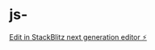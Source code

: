# js-

[Edit in StackBlitz next generation editor ⚡️](https://stackblitz.com/~/github.com/shailus/js-)